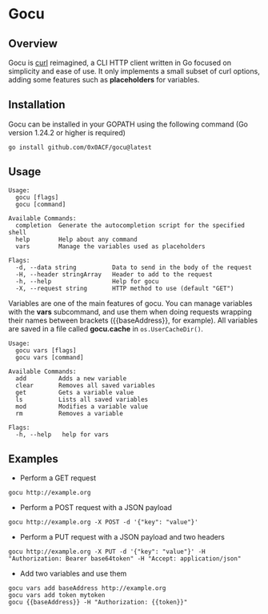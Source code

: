 
# Gocu

## Overview
Gocu is [curl](https://curl.se/) reimagined, a CLI HTTP client written in Go focused on simplicity and ease of use. It only implements a small subset of curl options, adding some features such as **placeholders** for variables.

## Installation
Gocu can be installed in your GOPATH using the following command (Go version 1.24.2 or higher is required)
```
go install github.com/0x0ACF/gocu@latest
```

## Usage
```
Usage:
  gocu [flags]
  gocu [command]

Available Commands:
  completion  Generate the autocompletion script for the specified shell
  help        Help about any command
  vars        Manage the variables used as placeholders

Flags:
  -d, --data string          Data to send in the body of the request
  -H, --header stringArray   Header to add to the request
  -h, --help                 Help for gocu
  -X, --request string       HTTP method to use (default "GET")
```

Variables are one of the main features of gocu. You can manage variables with the **vars** subcommand, and use them when doing requests wrapping their names between brackets ({{baseAddress}}, for example).
All variables are saved in a file called **gocu.cache** in `os.UserCacheDir()`.
```
Usage:
  gocu vars [flags]
  gocu vars [command]

Available Commands:
  add         Adds a new variable
  clear       Removes all saved variables
  get         Gets a variable value
  ls          Lists all saved variables
  mod         Modifies a variable value
  rm          Removes a variable

Flags:
  -h, --help   help for vars
```

## Examples
- Perform a GET request
```
gocu http://example.org
```

- Perform a POST request with a JSON payload
```
gocu http://example.org -X POST -d '{"key": "value"}'
```

- Perform a PUT request with a JSON payload and two headers
```
gocu http://example.org -X PUT -d '{"key": "value"}' -H "Authorization: Bearer base64token" -H "Accept: application/json"
```

- Add two variables and use them
```
gocu vars add baseAddress http://example.org
gocu vars add token mytoken
gocu {{baseAddress}} -H "Authorization: {{token}}"
```
